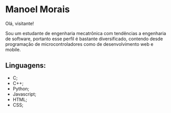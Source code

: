 # Manoel Morais #
Olá, visitante!

Sou um estudante de engenharia mecatrônica com tendências a engenharia de software, portanto esse perfil é bastante diversificado, contendo desde programação de microcontroladores como de desenvolvimento web e mobile.

## Linguagens: ##
- C;
- C++;
- Python;
- Javascript;
- HTML;
- CSS;
